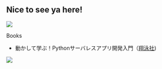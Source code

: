 ## Nice to see ya here!
[![](https://img.shields.io/badge/email-chngng0103%40gmail.com-red)](mailto:chngng0103@gmail.com)

Books
- 動かして学ぶ！Pythonサーバレスアプリ開発入門（[翔泳社](https://www.shoeisha.co.jp/book/detail/9784798169729))

![](https://github-profile-summary-cards.vercel.app/api/cards/profile-details?username=chaingng&theme=vue)

<!--
<div>
  <img align="left" width="35%" height="35%" src="https://github-readme-stats.vercel.app/api/top-langs/?username=chaingng&layout=compact">
  <img align="right" width="60%" height="60%" src="https://github-readme-stats.vercel.app/api?username=chaingng&show_icons=true&count_private=true">
</div>


[![trophy](https://github-profile-trophy.vercel.app/?username=chaingng)](https://github.com/ryo-ma/github-profile-trophy)
-->


<!--
**chaingng/chaingng** is a ✨ _special_ ✨ repository because its `README.md` (this file) appears on your GitHub profile.

Here are some ideas to get you started:

- 🔭 I’m currently working on ...
- 🌱 I’m currently learning ...
- 👯 I’m looking to collaborate on ...
- 🤔 I’m looking for help with ...
- 💬 Ask me about ...
- 📫 How to reach me: ...
- 😄 Pronouns: ...
- ⚡ Fun fact: ...
-->

<!-- <a href="https://github.com/anuraghazra/github-readme-stats">
  <img align="center"　width="400" src="https://github-readme-stats.vercel.app/api/top-langs/?username=chaingng&hide=html,css&layout=compact" />
</a>
<a href="https://github.com/anuraghazra/convoychat">
  <img align="center" width="400" src="https://github-readme-stats.vercel.app/api?username=chaingng&count_private=true&hide=prs&show_icons=true&include_all_commits=true" />
</a>


[![trophy](https://github-profile-trophy.vercel.app/?username=chaingng)](https://github.com/ryo-ma/github-profile-trophy)
 -->
